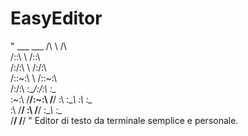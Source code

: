 # EasyEditor

"
        ___          ___
       /\  \        /\  \
      /::\  \      /::\  \
     /:/\:\  \    /:/\:\  \
    /::\~\:\  \  /::\~\:\  \
   /:/\:\ \:\__\/:/\:\ \:\__\
   \:\~\:\ \/__/\:\~\:\ \/__/
    \:\ \:\__\   \:\ \:\__\
     \:\ \/__/    \:\ \/__/
      \:\__\       \:\__\
       \/__/        \/__/
"
Editor di testo da terminale semplice e personale.

